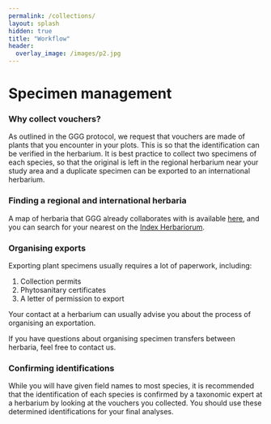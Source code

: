```yaml
---
permalink: /collections/
layout: splash
hidden: true
title: "Workflow"
header:
  overlay_image: /images/p2.jpg
---
```


# Specimen management

### Why collect vouchers?

As outlined in the GGG protocol, we request that vouchers are made of plants that you encounter in your plots. This is so that the identification can be verified in the herbarium. It is best practice to collect two specimens of each species, so that the original is left in the regional herbarium near your study area and a duplicate specimen can be exported to an international herbarium.

### Finding a regional and international herbaria

A map of herbaria that GGG already collaborates with is available [here](https://globalgrassygroup.github.io/about/#herbaria), and you can search for your nearest on the [Index Herbariorum](https://sweetgum.nybg.org/science/ih/).

### Organising exports 

Exporting plant specimens usually requires a lot of paperwork, including:
1. Collection permits
2. Phytosanitary certificates
3. A letter of permission to export

Your contact at a herbarium can usually advise you about the process of organising an exportation. 

If you have questions about organising specimen transfers between herbaria, feel free to contact us.


### Confirming identifications

While you will have given field names to most species, it is recommended that the identification of each species is confirmed by a taxonomic expert at a herbarium by looking at the vouchers you collected. You should use these determined identifications for your final analyses.
